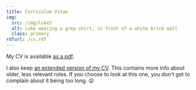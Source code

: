 ```yaml
---
title: Curriculum Vitae
img:
  src: /img/luke3
  alt: Luke wearing a grey shirt, in front of a white brick wall
  class: primary
rdfurl: /cv.rdf
---
```


My CV is available [as a pdf](/cv.pdf).

I also keep [an extended version of my CV](/cv-extended.pdf). This contains more info about older, less relevant roles. If you choose to look at this one, you don't get to complain about it being too long. 😛